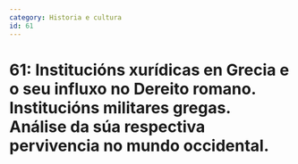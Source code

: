 ```yaml
---
category: Historia e cultura
id: 61
---
```


# 61: Institucións xurídicas en Grecia e o seu influxo no Dereito romano. Institucións militares gregas. Análise da súa respectiva pervivencia no mundo occidental.
